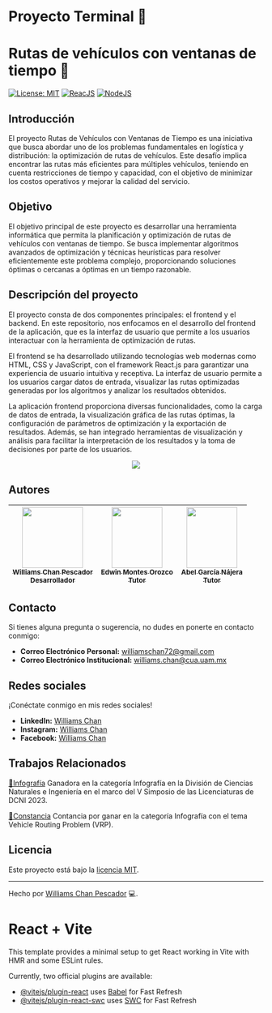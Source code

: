 # Proyecto Terminal 📜

# Rutas de vehículos con ventanas de tiempo 🚗

[![License: MIT](https://img.shields.io/badge/License-MIT-yellow.svg)](https://opensource.org/licenses/MIT)
[![ReacJS](https://img.shields.io/badge/ReactJS-v18.2.0-green?style=flat&logo=reactjs&logoColor=ffffff)](https://legacy.reactjs.org/versions/)
[![NodeJS](https://img.shields.io/badge/NodeJS-v20.9.0-green?style=flat&logo=NodeJS&logoColor=ffffff)](https://nodejs.org/en)

## Introducción
El proyecto Rutas de Vehículos con Ventanas de Tiempo es una iniciativa que busca abordar uno de los problemas fundamentales en logística y distribución: la optimización de rutas de vehículos. Este desafío implica encontrar las rutas más eficientes para múltiples vehículos, teniendo en cuenta restricciones de tiempo y capacidad, con el objetivo de minimizar los costos operativos y mejorar la calidad del servicio.

## Objetivo
El objetivo principal de este proyecto es desarrollar una herramienta informática que permita la planificación y optimización de rutas de vehículos con ventanas de tiempo. Se busca implementar algoritmos avanzados de optimización y técnicas heurísticas para resolver eficientemente este problema complejo, proporcionando soluciones óptimas o cercanas a óptimas en un tiempo razonable.


## Descripción del proyecto
El proyecto consta de dos componentes principales: el frontend y el backend. En este repositorio, nos enfocamos en el desarrollo del frontend de la aplicación, que es la interfaz de usuario que permite a los usuarios interactuar con la herramienta de optimización de rutas.

El frontend se ha desarrollado utilizando tecnologías web modernas como HTML, CSS y JavaScript, con el framework React.js para garantizar una experiencia de usuario intuitiva y receptiva. La interfaz de usuario permite a los usuarios cargar datos de entrada, visualizar las rutas optimizadas generadas por los algoritmos y analizar los resultados obtenidos.

La aplicación frontend proporciona diversas funcionalidades, como la carga de datos de entrada, la visualización gráfica de las rutas óptimas, la configuración de parámetros de optimización y la exportación de resultados. Además, se han integrado herramientas de visualización y análisis para facilitar la interpretación de los resultados y la toma de decisiones por parte de los usuarios.

<p align="center">
  <img src="https://github.com/williams123000/App-AntRoute-Frontend/blob/main/src/assets/Img/react-js-intro.jpg">
</p>

## Autores
| [<img src="https://media.licdn.com/dms/image/D4E03AQGBQ8UgY0VdCg/profile-displayphoto-shrink_200_200/0/1712587269099?e=1718236800&v=beta&t=FzunufKMeNvn0V5mVPv6PAkhr5WNm6G3drEXB4iyxM0" width=120 height=120><br><sub>Williams Chan Pescador</sub><br><sub>Desarrollador</sub>](https://github.com/williams123000) |  [<img src="https://investigacion.uam.mx/images/fichas/88651_a.jpg" width=100 height=120><br><sub>Edwin Montes Orozco</sub><br><sub>Tutor</sub>](https://investigacion.uam.mx/index.php/listado-catalogo/88651) |  [<img src="https://dcni.cua.uam.mx/intranet/src/fotoProfes/1916832396IMG_8569.jpg" width=100 height=120><br><sub>Abel García Nájera</sub><br><sub>Tutor</sub>](https://dcni.cua.uam.mx/division/usuario?p=89) |
| :---: | :---: | :---: |

## Contacto

Si tienes alguna pregunta o sugerencia, no dudes en ponerte en contacto conmigo:

- **Correo Electrónico Personal:** [williamschan72@gmail.com](mailto:williamschan72@gmail.com)
- **Correo Electrónico Institucional:** [williams.chan@cua.uam.mx](mailto:williams.chan@cua.uam.mx)
  
## Redes sociales

¡Conéctate conmigo en mis redes sociales!

- **LinkedIn:** [Williams Chan](https://www.linkedin.com/in/williams-chan-998ba4302/)
- **Instagram:** [Williams Chan](https://www.instagram.com/williamschan)
- **Facebook:** [Williams Chan](https://www.facebook.com/williams.pescador/)

## Trabajos Relacionados
[🎨Infografía](https://drive.google.com/file/d/1N7CSbbh-XNB6k5zAZJr2cQ3qgUilKi_F/view?usp=sharing) Ganadora en la categoría Infografía en la División de Ciencias Naturales e Ingeniería en el marco del V Simposio de las Licenciaturas de DCNI 2023.

[🥇Constancia](https://drive.google.com/file/d/1cjh7rw3e89-_WYlkiLRuJnAwJRhTkHkU/view?usp=sharing) Contancia por ganar en la categoría Infografía con el tema Vehicle Routing Problem (VRP).


## Licencia
Este proyecto está bajo la [licencia MIT](./LICENSE).

---
Hecho por [Williams Chan Pescador](https://github.com/williams123000) 💻.


# React + Vite

This template provides a minimal setup to get React working in Vite with HMR and some ESLint rules.

Currently, two official plugins are available:

- [@vitejs/plugin-react](https://github.com/vitejs/vite-plugin-react/blob/main/packages/plugin-react/README.md) uses [Babel](https://babeljs.io/) for Fast Refresh
- [@vitejs/plugin-react-swc](https://github.com/vitejs/vite-plugin-react-swc) uses [SWC](https://swc.rs/) for Fast Refresh

